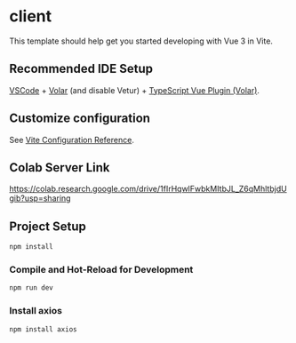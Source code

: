 # client

This template should help get you started developing with Vue 3 in Vite.

## Recommended IDE Setup

[VSCode](https://code.visualstudio.com/) + [Volar](https://marketplace.visualstudio.com/items?itemName=Vue.volar) (and disable Vetur) + [TypeScript Vue Plugin (Volar)](https://marketplace.visualstudio.com/items?itemName=Vue.vscode-typescript-vue-plugin).

## Customize configuration

See [Vite Configuration Reference](https://vitejs.dev/config/).

## Colab Server Link

https://colab.research.google.com/drive/1fIrHqwlFwbkMItbJL_Z6qMhltbjdUgib?usp=sharing

## Project Setup

```sh
npm install
```

### Compile and Hot-Reload for Development

```sh
npm run dev
```

### Install axios

```sh
npm install axios
```
